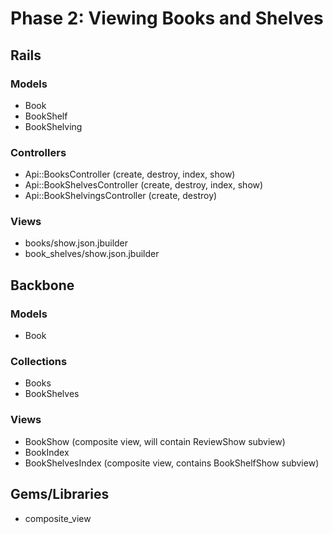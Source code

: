 # Phase 2: Viewing Books and Shelves

## Rails
### Models
* Book
* BookShelf
* BookShelving

### Controllers
* Api::BooksController (create, destroy, index, show)
* Api::BookShelvesController (create, destroy, index, show)
* Api::BookShelvingsController (create, destroy)

### Views
* books/show.json.jbuilder
* book_shelves/show.json.jbuilder

## Backbone
### Models
* Book

### Collections
* Books
* BookShelves

### Views
* BookShow (composite view, will contain ReviewShow subview)
* BookIndex
* BookShelvesIndex (composite view, contains BookShelfShow subview)

## Gems/Libraries
* composite_view

